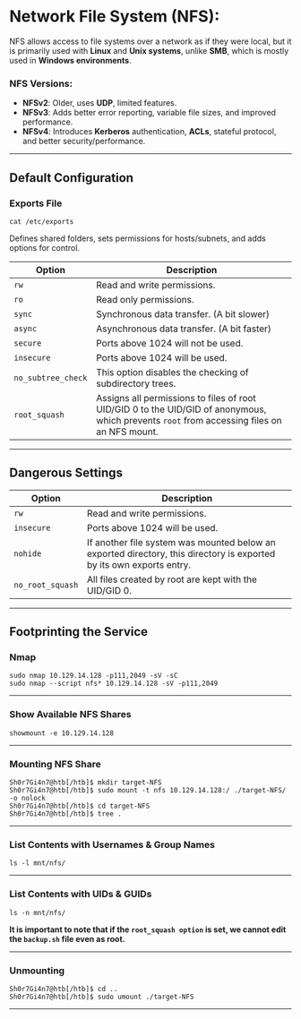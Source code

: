 # Network File System (NFS):

NFS allows access to file systems over a network as if they were local, but it is primarily used with **Linux** and **Unix systems**, unlike **SMB**, which is mostly used in **Windows environments**.

### NFS Versions:

- **NFSv2**: Older, uses **UDP**, limited features.
- **NFSv3**: Adds better error reporting, variable file sizes, and improved performance.
- **NFSv4**: Introduces **Kerberos** authentication, **ACLs**, stateful protocol, and better security/performance.

* * *

## Default Configuration


### Exports File

`cat /etc/exports`

Defines shared folders, sets permissions for hosts/subnets, and adds options for control.

| **Option** | **Description** |
| --- | --- |
| `rw` | Read and write permissions. |
| `ro` | Read only permissions. |
| `sync` | Synchronous data transfer. (A bit slower) |
| `async` | Asynchronous data transfer. (A bit faster) |
| `secure` | Ports above 1024 will not be used. |
| `insecure` | Ports above 1024 will be used. |
| `no_subtree_check` | This option disables the checking of subdirectory trees. |
| `root_squash` | Assigns all permissions to files of root UID/GID 0 to the UID/GID of anonymous, which prevents `root` from accessing files on an NFS mount. |

* * *

## Dangerous Settings


| **Option** | **Description** |
| --- | --- |
| `rw` | Read and write permissions. |
| `insecure` | Ports above 1024 will be used. |
| `nohide` | If another file system was mounted below an exported directory, this directory is exported by its own exports entry. |
| `no_root_squash` | All files created by root are kept with the UID/GID 0. |

* * *

## Footprinting the Service


### Nmap

`sudo nmap 10.129.14.128 -p111,2049 -sV -sC`  
`sudo nmap --script nfs* 10.129.14.128 -sV -p111,2049`

* * *

### Show Available NFS Shares

`showmount -e 10.129.14.128`

* * *

### Mounting NFS Share

`Sh0r7Gi4n7@htb[/htb]$ mkdir target-NFS`  
`Sh0r7Gi4n7@htb[/htb]$ sudo mount -t nfs 10.129.14.128:/ ./target-NFS/ -o nolock`  
`Sh0r7Gi4n7@htb[/htb]$ cd target-NFS`  
`Sh0r7Gi4n7@htb[/htb]$ tree .`

* * *

### List Contents with Usernames & Group Names

`ls -l mnt/nfs/`

* * *

### List Contents with UIDs & GUIDs

`ls -n mnt/nfs/`

**It is important to note that if the `root_squash option` is set, we cannot edit the `backup.sh` file even as root.**

* * *

### Unmounting

`Sh0r7Gi4n7@htb[/htb]$ cd ..`  
`Sh0r7Gi4n7@htb[/htb]$ sudo umount ./target-NFS`

* * *
